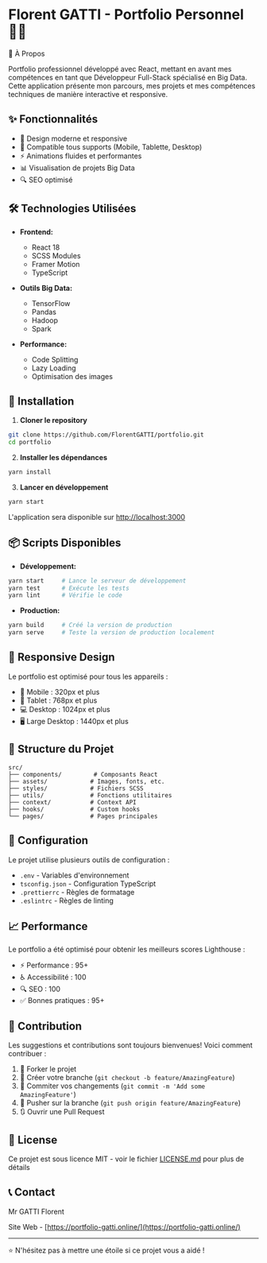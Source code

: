 # Florent GATTI - Portfolio Personnel 👨‍💻

🚀 À Propos

Portfolio professionnel développé avec React, mettant en avant mes compétences en tant que Développeur Full-Stack spécialisé en Big Data. Cette application présente mon parcours, mes projets et mes compétences techniques de manière interactive et responsive.

## ✨ Fonctionnalités

- 🎨 Design moderne et responsive
- 📱 Compatible tous supports (Mobile, Tablette, Desktop)
- ⚡ Animations fluides et performantes
- 📊 Visualisation de projets Big Data
- 🔍 SEO optimisé

## 🛠 Technologies Utilisées

- **Frontend:**

  - React 18
  - SCSS Modules
  - Framer Motion
  - TypeScript
- **Outils Big Data:**

  - TensorFlow
  - Pandas
  - Hadoop
  - Spark
- **Performance:**

  - Code Splitting
  - Lazy Loading
  - Optimisation des images

## 🚀 Installation

1. **Cloner le repository**

```bash
git clone https://github.com/FlorentGATTI/portfolio.git
cd portfolio
```

2. **Installer les dépendances**

```bash
yarn install
```

3. **Lancer en développement**

```bash
yarn start
```

L'application sera disponible sur [http://localhost:3000](http://localhost:3000)

## 📦 Scripts Disponibles

- **Développement:**

```bash
yarn start     # Lance le serveur de développement
yarn test      # Exécute les tests
yarn lint      # Vérifie le code
```

- **Production:**

```bash
yarn build     # Créé la version de production
yarn serve     # Teste la version de production localement
```

## 📱 Responsive Design

Le portfolio est optimisé pour tous les appareils :

- 📱 Mobile : 320px et plus
- 📱 Tablet : 768px et plus
- 💻 Desktop : 1024px et plus
- 🖥 Large Desktop : 1440px et plus

## 🎨 Structure du Projet

```
src/
├── components/         # Composants React
├── assets/            # Images, fonts, etc.
├── styles/            # Fichiers SCSS
├── utils/             # Fonctions utilitaires
├── context/           # Context API
├── hooks/             # Custom hooks
└── pages/             # Pages principales
```

## 🔧 Configuration

Le projet utilise plusieurs outils de configuration :

- `.env` - Variables d'environnement
- `tsconfig.json` - Configuration TypeScript
- `.prettierrc` - Règles de formatage
- `.eslintrc` - Règles de linting

## 📈 Performance

Le portfolio a été optimisé pour obtenir les meilleurs scores Lighthouse :

- ⚡ Performance : 95+
- ♿ Accessibilité : 100
- 🔍 SEO : 100
- ✅ Bonnes pratiques : 95+

## 🤝 Contribution

Les suggestions et contributions sont toujours bienvenues! Voici comment contribuer :

1. 🍴 Forker le projet
2. 🔨 Créer votre branche (`git checkout -b feature/AmazingFeature`)
3. 💾 Commiter vos changements (`git commit -m 'Add some AmazingFeature'`)
4. 📌 Pusher sur la branche (`git push origin feature/AmazingFeature`)
5. 🔃 Ouvrir une Pull Request

## 📝 License

Ce projet est sous licence MIT - voir le fichier [LICENSE.md](LICENSE.md) pour plus de détails

## 📞 Contact

Mr GATTI Florent

Site Web - [https://portfolio-gatti.online/](https://portfolio-gatti.online/)

---

⭐️ N'hésitez pas à mettre une étoile si ce projet vous a aidé !
